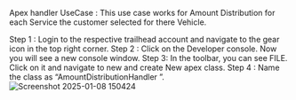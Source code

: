 
Apex handler
UseCase : This use case works for Amount Distribution for each Service the customer selected for there Vehicle.

Step 1 : Login to the respective trailhead account and navigate to the gear icon in the top right corner.
Step 2 : Click on the Developer console. Now you will see a new console window.
Step 3: In the toolbar, you can see FILE. Click on it and navigate to new and create New apex class.
Step 4 : Name the class as “AmountDistributionHandler ”.
![Screenshot 2025-01-08 150424](https://github.com/user-attachments/assets/6de96fe7-9d1d-4b29-87a2-d2ce649cff2f)
